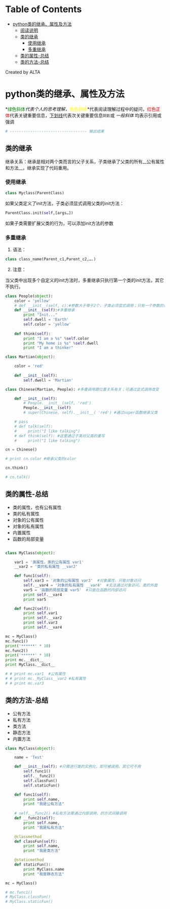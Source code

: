 
Table of Contents
=================

   * [python类的继承、属性及方法](#python类的继承属性及方法)
      * [阅读说明](#阅读说明)
      * [类的继承](#类的继承)
         * [使用继承](#使用继承)
         * [多重继承](#多重继承)
      * [类的属性-总结](#类的属性-总结)
      * [类的方法-总结](#类的方法-总结)

Created by ALTA
# python类的继承、属性及方法  

*<font color=#008000>绿色斜体</font>*代表个人的思考理解，*<font color=Yellow>黄色斜体</font>*代表阅读理解过程中的疑问，<font color=Red>红色正体</font>代表关键重要信息，<u>下划线</u>代表次关键重要信息`阴影`或 *一般斜体* 均表示引用或强调 

```python
# ---------------------------------- 输出结果
```



## 类的继承  

继承关系：继承是相对两个类而言的父子关系，子类继承了父类的所有__公有属性和方法__，继承实现了代码重用。

### 使用继承  

```python
class Myclass(ParentClass)
```

如果父类定义了init方法，子类必须显式调用父类的init方法： 

```python
ParentClass.init(self,[args…])
```

如果子类需要扩展父类的行为，可以添加init方法的参数

### 多重继承  
1. 语法： 

```python
class class_name(Parent_c1,Parent_c2,….)
```

2. 注意： 

当父类中出现多个自定义的init方法时，多重继承只执行第一个类的init方法，其它不执行。

```python
class People(object):
    color = 'yellow'
    # def __init__(self, c):#参数大于等于2个，子类必须显式调用；只有一个参数的话，可以直接调用。单一继承
    def __init__(self):#多重继承
        print "Init..."      
        self.dwell = 'Earth'
        self.color = 'yellow'
        
    def think(self):
        print "I am a %s" %self.color
        print "My home is %s" %self.dwell
        print "I am a thinker"

class Martian(object):

    color = 'red'
    
    def __init__(self):
        self.dwell = 'Martian'

class Chinese(Martian, People): #多重调用跟位置关系有关；可通过显式调用改变

    def __init__(self):
        # People.__init__(self, 'red')
        People.__init__(self)
        # super(Chinese, self).__init__( 'red') #通过super函数继承父类

    # pass
    # def talk(self):
    #     print("I like talking")
    # def think(self): #这里通过子类对父类的重写
    #     print("I like talking")

cn = Chinese()

# print cn.color #继承父类的color

cn.think()

# cn.talk()
```

## 类的属性-总结

- 类的属性，也有公有属性
- 类的私有属性
- 对象的公有属性
- 对象的私有属性
- 内置属性
- 函数的局部变量

```python

class MyClass(object):

    var1 = '类属性，类的公有属性 var1'
    __var2 = '类的私有属性 __var2'

    def func1(self):
        self.var3 = '对象的公有属性 var3'  #对象属性，只能对象访问
        self.__var4 = '对象的私有属性 __var4'  #无法通过对象访问，类的外面
        var5 = '函数的局部变量 var5'  #只能在函数的内部访问
        print self.__var4
        print var5

    def func2(self):
        print self.var1
        print self.__var2
        print self.var3
        print self.__var4

mc = MyClass()
mc.func1()
print('******' * 10)
mc.func2()
print('******' * 10)
print mc.__dict__
print MyClass.__dict__

# # print mc.var1  #公有属性
# # print mc._MyClass__var2 #私有属性
# # print mc.var3
```

## 类的方法-总结  

- 公有方法
- 私有方法
- 类方法
- 静态方法
- 内置方法

```python
class MyClass(object):

    name = 'Test'

    def __init__(self): #只需进行类的实例化，即可被调用。其它可不用
        self.func1()
        self.__func2()
        self.classFun()
        self.staticFun()

    def func1(self):
        print self.name,
        print "我是公有方法"
        
    # self.__func2() #私有方法需通过内部调用，的方式间接调用
    def __func2(self):
        print self.name,
        print "我是私有方法"

    @classmethod
    def classFun(self):
        print self.name,
        print "我是类方法"

    @staticmethod
    def staticFun():
        print MyClass.name
        print "我是静态方法"

mc = MyClass()

# mc.func1()
# MyClass.classFun()
# MyClass.staticFun()
```